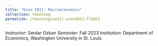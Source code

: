 ```yaml
---
title: "Econ 5011: Macroeconomics"
collection: teaching
permalink: /teaching/wustl-econ5011-fl2023
---
```


_Instructor_: Serdar Ozkan 
_Semester_: Fall 2023
_Institution_: Department of Economics, Washington University in St. Louis.